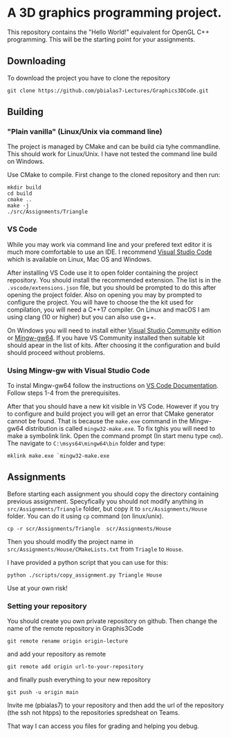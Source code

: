# A 3D graphics programming project.

This repository contains the "Hello World!" equivalent for OpenGL C++ programming.  This will be the starting point for your assignments. 

## Downloading 

To download the project you have to clone the repository

```shell
git clone https://github.com/pbialas7-Lectures/Graphics3DCode.git
```

## Building 

### "Plain vanilla" (Linux/Unix via command line)

The project is managed by CMake and can be build cia tyhe commandline. This should work for Linux/Unix. I have not tested the command line build on Windows.  

Use CMake to compile. First change to the cloned repository and then run:

```shell
mkdir build
cd build
cmake ..
make -j 
./src/Assignments/Triangle
```

### VS Code

While you may work via command line and your prefered text editor it is much more comfortable to use an IDE. I recommend [Visual Studio Code](https://code.visualstudio.com/) which is available on Linux, Mac OS and Windows.   

After installing VS Code use it to open folder containing the  project repository. You should install the  recommended extension. The list is in the `.vscode/extensions.json` file, but you should be prompted to do this after opening the project folder. Also on opening you may by prompted to configure the project. You will have to choose the the kit used for compilation, you will need a C++17 compiler. On Linux and macOS I am using clang (10 or higher) but you can also use g++. 

On Windows you will need to install either [Visual Studio Community](https://visualstudio.microsoft.com/pl/vs/community/) edition or [Mingw-gw64](https://www.mingw-w64.org/). If you have VS Community installed then suitable kit should apear in the list of kits. After choosing it the configuration and build should proceed without problems.

### Using Mingw-gw with Visual Studio Code

To instal Mingw-gw64 follow the  instructions on [VS Code Documentation](https://code.visualstudio.com/docs/cpp/config-mingw). Follow steps 1-4 from the prerequisites. 

After that  you should have a new kit visible in VS Code. However if you try to configure and build project you will get an error that CMake generator cannot be found. That is because the `make.exe` command in the Mingw-gw64 distribution is called `mingw32-make.exe`. To fix tghis you will need to make a symbolink link. Open the command prompt (In start menu type `cmd`). The navigate to `C:\msys64\mingw64\bin` folder and type:

```shell
mklink make.exe `mingw32-make.exe
```
## Assignments

Before starting each assignment you should copy the directory containing previous assignment. Specyfically you should not modify anything in `src/Assignments/Triangle` folder, but copy it to `src/Assignments/House`  folder. You can do it using `cp` command (on linux/unix). 

```shell
cp -r scr/Assignments/Triangle  scr/Assignments/House
```

Then you should modify the project name in `src/Assignments/House/CMakeLists.txt` from `Triagle` to `House`.

I have provided a python script  that you can use for this:

```shell
python ./scripts/copy_assignment.py Triangle House
```

Use at your own risk!

### Setting your repository

You should create you own private repository on github. Then change the name of the remote repository in Graphis3Code

```shell
git remote rename origin origin-lecture
```

and add your repository as remote

```shell
git remote add origin url-to-your-repository
```

and finally push everything to  your new repository

```shell
git push -u origin main
```

Invite me (pbialas7) to your repository and then
add the url of the repository (the ssh not htpps) to the repositories spredsheat on Teams.

That way I can access you files for grading and helping you debug. 

